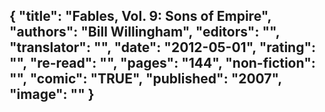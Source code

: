 {
 "title": "Fables, Vol. 9: Sons of Empire",
 "authors": "Bill Willingham",
 "editors": "",
 "translator": "",
 "date": "2012-05-01",
 "rating": "",
 "re-read": "",
 "pages": "144",
 "non-fiction": "",
 "comic": "TRUE",
 "published": "2007",
 "image": ""
}
---

